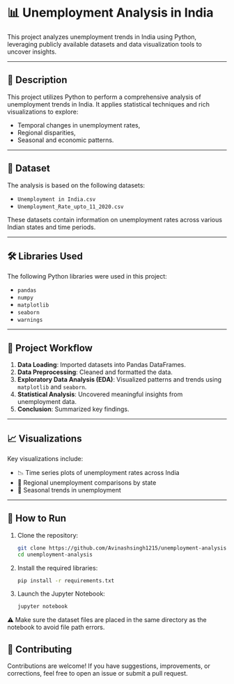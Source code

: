 # 📊 Unemployment Analysis in India

This project analyzes unemployment trends in India using Python, leveraging publicly available datasets and data visualization tools to uncover insights.

---

## 📄 Description

This project utilizes Python to perform a comprehensive analysis of unemployment trends in India. It applies statistical techniques and rich visualizations to explore:
- Temporal changes in unemployment rates,
- Regional disparities,
- Seasonal and economic patterns.

---

## 📁 Dataset

The analysis is based on the following datasets:

- `Unemployment in India.csv`
- `Unemployment_Rate_upto_11_2020.csv`

These datasets contain information on unemployment rates across various Indian states and time periods.

---

## 🛠️ Libraries Used

The following Python libraries were used in this project:

- `pandas`
- `numpy`
- `matplotlib`
- `seaborn`
- `warnings`

---

## 🚀 Project Workflow

1. **Data Loading**: Imported datasets into Pandas DataFrames.
2. **Data Preprocessing**: Cleaned and formatted the data.
3. **Exploratory Data Analysis (EDA)**: Visualized patterns and trends using `matplotlib` and `seaborn`.
4. **Statistical Analysis**: Uncovered meaningful insights from unemployment data.
5. **Conclusion**: Summarized key findings.

---

## 📈 Visualizations

Key visualizations include:

- 📉 Time series plots of unemployment rates across India
- 📍 Regional unemployment comparisons by state
- 📆 Seasonal trends in unemployment

---

## 🏁 How to Run

1. Clone the repository:

   ```bash
   git clone https://github.com/Avinashsingh1215/unemployment-analysis.git
   cd unemployment-analysis

2. Install the required libraries:

    ```bash
    pip install -r requirements.txt

3. Launch the Jupyter Notebook:

    ```bash
    jupyter notebook

⚠️ Make sure the dataset files are placed in the same directory as the notebook to avoid file path errors.

## 🤝 Contributing
Contributions are welcome!
If you have suggestions, improvements, or corrections, feel free to open an issue or submit a pull request.



